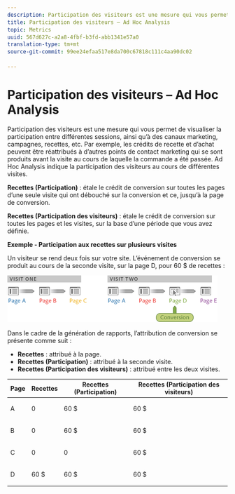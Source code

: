 ```yaml
---
description: Participation des visiteurs est une mesure qui vous permet de visualiser la participation entre différentes sessions, ainsi qu’à des canaux marketing, campagnes, recettes, etc. Par exemple, les crédits de recette et d’achat peuvent être réattribués à d’autres points de contact marketing qui se sont produits avant la visite au cours de laquelle la commande a été passée. Ad Hoc Analysis indique la participation des visiteurs au cours de différentes visites.
title: Participation des visiteurs – Ad Hoc Analysis
topic: Metrics
uuid: 567d627c-a2a8-4fbf-b3fd-abb1341e57a0
translation-type: tm+mt
source-git-commit: 99ee24efaa517e8da700c67818c111c4aa90dc02

---
```



# Participation des visiteurs – Ad Hoc Analysis

Participation des visiteurs est une mesure qui vous permet de visualiser la participation entre différentes sessions, ainsi qu’à des canaux marketing, campagnes, recettes, etc. Par exemple, les crédits de recette et d’achat peuvent être réattribués à d’autres points de contact marketing qui se sont produits avant la visite au cours de laquelle la commande a été passée. Ad Hoc Analysis indique la participation des visiteurs au cours de différentes visites.

**Recettes (Participation)** : étale le crédit de conversion sur toutes les pages d’une seule visite qui ont débouché sur la conversion et ce, jusqu’à la page de conversion.

**Recettes (Participation des visiteurs)** : étale le crédit de conversion sur toutes les pages et les visites, sur la base d’une période que vous avez définie.

**Exemple - Participation aux recettes sur plusieurs visites**

Un visiteur se rend deux fois sur votre site. L’événement de conversion se produit au cours de la seconde visite, sur la page D, pour 60 $ de recettes :

![](assets/VisitorPaticipation.png)

Dans le cadre de la génération de rapports, l’attribution de conversion se présente comme suit :

* **Recettes** : attribué à la page.
* **Recettes (Participation)** : attribué à la seconde visite.
* **Recettes (Participation des visiteurs)** : attribué entre les deux visites.

<table id="table_91A7244E77854838A8392B49366FB445"> 
 <thead> 
  <tr> 
   <th colname="col1" class="entry"> Page </th> 
   <th colname="col2" class="entry"> Recettes </th> 
   <th colname="col3" class="entry"> Recettes (Participation) </th> 
   <th colname="col4" class="entry"> Recettes (Participation des visiteurs) </th> 
  </tr> 
 </thead>
 <tbody> 
  <tr> 
   <td colname="col1"> <p>A  </p> </td> 
   <td colname="col2"> <p>0 </p> </td> 
   <td colname="col3"> <p>60 $ </p> </td> 
   <td colname="col4"> <p>60 $ </p> </td> 
  </tr> 
  <tr> 
   <td colname="col1"> <p>B </p> </td> 
   <td colname="col2"> <p>0 </p> </td> 
   <td colname="col3"> <p>60 $ </p> </td> 
   <td colname="col4"> <p>60 $ </p> </td> 
  </tr> 
  <tr> 
   <td colname="col1"> <p>C  </p> </td> 
   <td colname="col2"> <p>0 </p> </td> 
   <td colname="col3"> <p>0 </p> </td> 
   <td colname="col4"> <p>60 $ </p> </td> 
  </tr> 
  <tr> 
   <td colname="col1"> <p>D </p> </td> 
   <td colname="col2"> <p>60 $ </p> </td> 
   <td colname="col3"> <p>60 $ </p> </td> 
   <td colname="col4"> <p>60 $ </p> </td> 
  </tr> 
 </tbody> 
</table>

